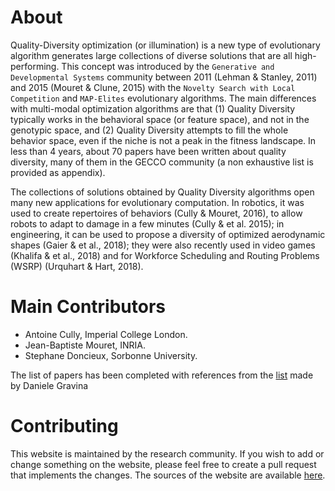 # About

Quality-Diversity optimization (or illumination) is a new type of evolutionary algorithm generates large collections of diverse solutions that are all high-performing. This concept was introduced by the ``Generative and Developmental Systems`` community between 2011 (Lehman & Stanley, 2011) and 2015 (Mouret & Clune, 2015) with the ``Novelty Search with Local Competition`` and ``MAP-Elites`` evolutionary algorithms. The main differences with multi-modal optimization algorithms are that (1) Quality Diversity typically works in the behavioral space (or feature space), and not in the genotypic space, and (2) Quality Diversity attempts to fill the whole behavior space, even if the niche is not a peak in the fitness landscape. In less than 4 years, about 70 papers have been written about quality diversity, many of them in the GECCO community (a non exhaustive list is provided as appendix).

The collections of solutions obtained by Quality Diversity algorithms open many new applications for evolutionary computation. In robotics, it was used to create repertoires of behaviors (Cully & Mouret, 2016), to allow robots to adapt to damage in a few minutes (Cully & et al. 2015); in engineering, it can be used to propose a diversity of optimized aerodynamic shapes (Gaier & et al., 2018); they were also recently used in video games (Khalifa & et al., 2018) and for Workforce Scheduling and Routing Problems (WSRP) (Urquhart & Hart, 2018).

# Main Contributors
- Antoine Cully, Imperial College London.
- Jean-Baptiste Mouret, INRIA.
- Stephane Doncieux, Sorbonne University. 

The list of papers has been completed with references from the [list](https://github.com/DanieleGravina/divergence-and-quality-diversity) made by Daniele Gravina

# Contributing

This website is maintained by the research community. If you wish to add or change something on the website, please feel free to create a pull request that implements the changes.
The sources of the website are available [here](https://github.com/quality-diversity/quality-diversity.github.io).

